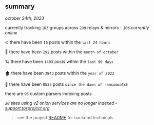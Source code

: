 
## summary
_october 24th, 2023_

currently tracking `163` groups across `299` relays & mirrors - _`106` currently online_

⏲ there have been `16` posts within the `last 24 hours`

🦈 there have been `292` posts within the `month of october`

🪐 there have been `1493` posts within the `last 90 days`

🏚 there have been `3843` posts within the `year of 2023`

🦕 there have been `8533` posts `since the dawn of ransomwatch`

there are `96` custom parsers indexing posts

_`20` sites using v2 onion services are no longer indexed - [support.torproject.org](https://support.torproject.org/onionservices/v2-deprecation/)_

> see the project [README](https://github.com/joshhighet/ransomwatch#ransomwatch--) for backend technicals
